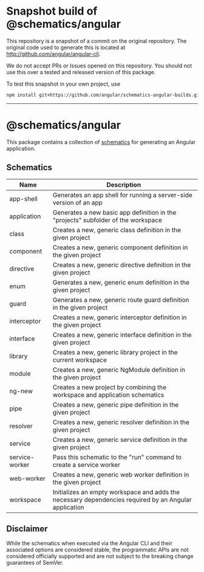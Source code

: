 
# Snapshot build of @schematics/angular

This repository is a snapshot of a commit on the original repository. The original code used to
generate this is located at http://github.com/angular/angular-cli.

We do not accept PRs or Issues opened on this repository. You should not use this over a tested and
released version of this package.

To test this snapshot in your own project, use

```bash
npm install git+https://github.com/angular/schematics-angular-builds.git
```

----
# @schematics/angular

This package contains a collection of [schematics](https://github.com/angular/schematics-angular-builds/blob/main/package.json)
for generating an Angular application.

## Schematics

| Name           | Description                                                                                           |
| -------------- | ----------------------------------------------------------------------------------------------------- |
| app-shell      | Generates an app shell for running a server-side version of an app                                    |
| application    | Generates a new basic app definition in the "projects" subfolder of the workspace                     |
| class          | Creates a new, generic class definition in the given project                                          |
| component      | Creates a new, generic component definition in the given project                                      |
| directive      | Creates a new, generic directive definition in the given project                                      |
| enum           | Generates a new, generic enum definition in the given project                                         |
| guard          | Generates a new, generic route guard definition in the given project                                  |
| interceptor    | Creates a new, generic interceptor definition in the given project                                    |
| interface      | Creates a new, generic interface definition in the given project                                      |
| library        | Creates a new, generic library project in the current workspace                                       |
| module         | Creates a new, generic NgModule definition in the given project                                       |
| ng-new         | Creates a new project by combining the workspace and application schematics                           |
| pipe           | Creates a new, generic pipe definition in the given project                                           |
| resolver       | Creates a new, generic resolver definition in the given project                                       |
| service        | Creates a new, generic service definition in the given project                                        |
| service-worker | Pass this schematic to the "run" command to create a service worker                                   |
| web-worker     | Creates a new, generic web worker definition in the given project                                     |
| workspace      | Initializes an empty workspace and adds the necessary dependencies required by an Angular application |

## Disclaimer

While the schematics when executed via the Angular CLI and their associated options are considered stable, the programmatic APIs are not considered officially supported and are not subject to the breaking change guarantees of SemVer.
